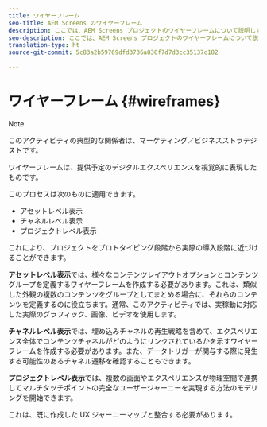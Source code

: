 ```yaml
---
title: ワイヤーフレーム
seo-title: AEM Screens のワイヤーフレーム
description: ここでは、AEM Screens プロジェクトのワイヤーフレームについて説明します
seo-description: ここでは、AEM Screens プロジェクトのワイヤーフレームについて説明します
translation-type: ht
source-git-commit: 5c83a2b59769dfd3736a830f7d7d3cc35137c182

---
```



# ワイヤーフレーム {#wireframes}

>[!NOTE]
>
>このアクティビティの典型的な関係者は、マーケティング／ビジネスストラテジストです。

ワイヤーフレームは、提供予定のデジタルエクスペリエンスを視覚的に表現したものです。

このプロセスは次のものに適用できます。

* アセットレベル表示
* チャネルレベル表示
* プロジェクトレベル表示

これにより、プロジェクトをプロトタイピング段階から実際の導入段階に近づけることができます。

**アセットレベル表示**&#x200B;では、様々なコンテンツレイアウトオプションとコンテンツグループを定義するワイヤーフレームを作成する必要があります。これは、類似した外観の複数のコンテンツをグループとしてまとめる場合に、それらのコンテンツを定義するのに役立ちます。通常、このアクティビティでは、実稼動に対応した実際のグラフィック、画像、ビデオを使用します。

**チャネルレベル表示**&#x200B;では、埋め込みチャネルの再生戦略を含めて、エクスペリエンス全体でコンテンツチャネルがどのようにリンクされているかを示すワイヤーフレームを作成する必要があります。また、データトリガーが関与する際に発生する可能性のあるチャネル遷移を確認することもできます。

**プロジェクトレベル表示**&#x200B;では、複数の画面やエクスペリエンスが物理空間で連携してマルチタッチポイントの完全なユーザージャーニーを実現する方法のモデリングを開始できます。

これは、既に作成した UX ジャーニーマップと整合する必要があります。

